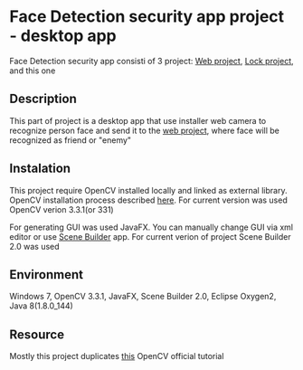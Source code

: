 # Face Detection security app project - desktop app

Face Detection security app consistі of 3 project: [Web project](https://github.com/borsch/facedetection-web), [Lock project](https://github.com/borsch/facedetection-lock), and this one

## Description
This part of project is a desktop app that use installer web camera to recognize person face and send it to the [web project](https://github.com/borsch/facedetection-web), where face will be recognized as friend or "enemy"

## Instalation
This project require OpenCV installed locally and linked as external library. OpenCV installation process described [here](http://opencv-java-tutorials.readthedocs.io/en/latest/01-installing-opencv-for-java.html). For current version was used OpenCV verion 3.3.1(or 331)

For generating GUI was used JavaFX. You can manually change GUI via xml editor or use [Scene Builder](http://www.oracle.com/technetwork/java/javase/downloads/sb2download-2177776.html) app. For current verion of project Scene Builder 2.0 was used

## Environment
Windows 7, OpenCV 3.3.1, JavaFX, Scene Builder 2.0, Eclipse Oxygen2, Java 8(1.8.0_144)

## Resource
Mostly this project duplicates [this](http://opencv-java-tutorials.readthedocs.io/en/latest/06-face-detection-and-tracking.html) OpenCV official tutorial
